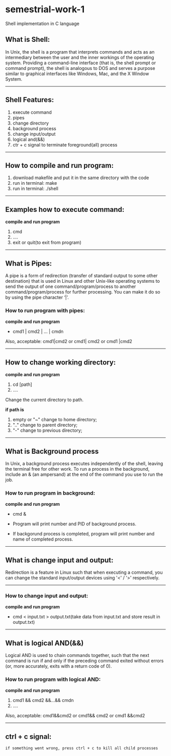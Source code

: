 # semestrial-work-1
Shell implementation in C language
  
##  What is Shell:
In Unix, the shell is a program that interprets commands and acts as an intermediary between the user and the inner 
workings of the operating system. Providing a command-line interface (that is, the shell prompt or command prompt), the 
shell is analogous to DOS and serves a purpose similar to graphical interfaces like Windows, Mac, and the X Window 
System.

---

## Shell Features:
1) execute command
2) pipes 
3) change directory 
4) background process 
5) change input/output
6) logical and(&&)
7) ctr + c signal to terminate foreground(all) process

---

## How to compile and run program:
1) download makefile and put it in the same directory with the code
2) run in terminal: make
3) run in terminal: ./shell

---

## Examples how to execute command:
**compile and run program**
1) cmd
2) ....
3) exit or quit(to exit from program)
  
---
  
## What is Pipes:
A pipe is a form of redirection (transfer of standard output to some other destination) that is used in Linux and other 
Unix-like operating systems to send the output of one command/program/process to another command/program/process for 
further processing. You can make it do so by using the pipe character ‘|’. 

### How to run program with pipes:
**compile and run program**
* cmd1 | cmd2 | ... | cmdn

Also, acceptable: cmd1|cmd2 or cmd1| cmd2 or cmd1 |cmd2
     
---
     
## How to change working directory:
**compile and run program**
1)  cd [path]
2)  ....

Change the current directory to path.

**if path is**
  1) empty or "~" change to home directory; 
  2) ".." change to parent directory; 
  3) "-" change to previous directory;
  
---
  
## What is Background process
In Unix, a background process executes independently of the shell, leaving the terminal free for other work. To run a 
process in the background, include an & (an ampersand) at the end of the command you use to run the job. 

### How to run program in background:
**compile and run program**
* cmd &



* Program will print number and PID of background process.
* If backgorund process is completed, program will print number and name of completed process.
  
---  
  
## What is change input and output:
Redirection is a feature in Linux such that when executing a command, you can change the standard input/output devices 
using '<' / '>' respectively.

---

### How to change input and output:
**compile and run program**
* cmd < input.txt > output.txt(take data from input.txt and store result in output.txt)
  
--- 
  
## What is logical AND(&&)
Logical AND is used to chain commands together, such that the next command is run if and only if the preceding command 
exited without errors (or, more accurately, exits with a return code of 0).
    
### How to run program with logical AND:
**compile and run program**
1) cmd1 && cmd2 &&...&& cmdn
2) ....

Also, acceptable: cmd1&&cmd2 or cmd1&& cmd2 or cmd1 &&cmd2

---

## ctrl + c signal:
    if something went wrong, press ctrl + c to kill all child processes

